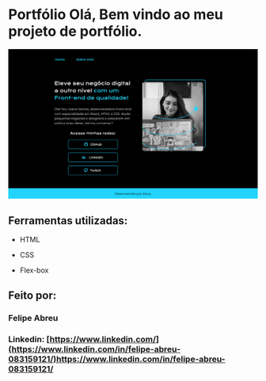 

# Portfólio Olá, Bem vindo ao meu projeto de portfólio.

<img src="assets/Inicial.png">

## Ferramentas utilizadas:

* HTML

* CSS

* Flex-box

## Feito por:

### Felipe Abreu

### Linkedin: [https://www.linkedin.com/](https://www.linkedin.com/in/felipe-abreu-083159121/)https://www.linkedin.com/in/felipe-abreu-083159121/


